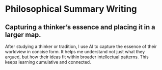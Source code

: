 # Philosophical Summary Writing

## Capturing a thinker’s essence and placing it in a larger map.

After studying a thinker or tradition, I use AI to capture the essence of their worldview in concise form. It helps me understand not just what they argued, but how their ideas fit within broader intellectual patterns. This keeps learning cumulative and connected.
